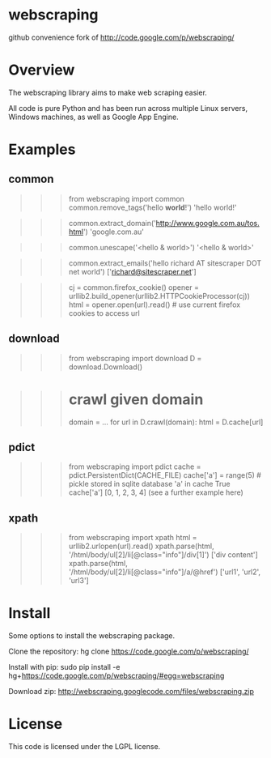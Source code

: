 webscraping
===========

github convenience fork of http://code.google.com/p/webscraping/


Overview
========

The webscraping library aims to make web scraping easier.

All code is pure Python and has been run across multiple Linux servers, Windows machines, as well as Google App Engine.

Examples
========

common
------


>>> from webscraping import common
>>> common.remove_tags('hello <b>world</b>!')
'hello world!'

>>> common.extract_domain('http://www.google.com.au/tos.html')
'google.com.au'

>>> common.unescape('&lt;hello&nbsp;&amp;&nbsp;world&gt;')
'<hello & world>'

>>> common.extract_emails('hello richard AT sitescraper DOT net world')
['richard@sitescraper.net']

>>> cj = common.firefox_cookie()
>>> opener = urllib2.build_opener(urllib2.HTTPCookieProcessor(cj))
>>> html = opener.open(url).read() # use current firefox cookies to access url


download
--------

>>> from webscraping import download
>>> D = download.Download()

>>> # crawl given domain
>>> domain = ...
>>> for url in D.crawl(domain):
>>>    html = D.cache[url]


pdict
-----

>>> from webscraping import pdict 
>>> cache = pdict.PersistentDict(CACHE_FILE)
>>> cache['a'] = range(5) # pickle stored in sqlite database
>>> 'a' in cache
True
>>> cache['a']
[0, 1, 2, 3, 4]
(see a further example here)

xpath
-----

>>> from webscraping import xpath
>>> html = urllib2.urlopen(url).read()
>>> xpath.parse(html, '/html/body/ul[2]/li[@class="info"]/div[1]')
['div content']
>>> xpath.parse(html, '/html/body/ul[2]/li[@class="info"]/a/@href')
['url1', 'url2', 'url3']

Install
=======

Some options to install the webscraping package.

Clone the repository: hg clone https://code.google.com/p/webscraping/

Install with pip: sudo pip install -e hg+https://code.google.com/p/webscraping/#egg=webscraping

Download zip: http://webscraping.googlecode.com/files/webscraping.zip

License
=======

This code is licensed under the LGPL license.